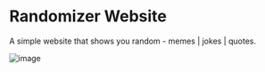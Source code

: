 # Randomizer Website
A simple website that shows you random - memes | jokes | quotes. 

![image](https://user-images.githubusercontent.com/75944435/228642009-ef593270-1ca4-4acd-a5dd-c1c9e9790711.png)
